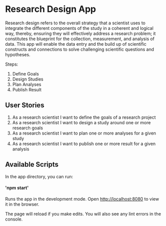# Research Design App
Research design refers to the overall strategy that a scientist uses to integrate the different components of the study in a coherent and logical way, thereby, ensuring they will effectively address a research problem; it constitutes the blueprint for the collection, measurement, and analysis of data. This app will enable the data entry and the build up of scientific constructs and connections to solve challenging scientific questions and hypotheses.

Steps:
1. Define Goals
2. Design Studies
3. Plan Analyses
4. Publish Result

## User Stories
1. As a research scientist I want to define the goals of a research project
2. As a research scientist I want to design a study around one or more research goals
3. As a research scientist I want to plan one or more analyses for a given study
4. As a research scientist I want to publish one or more result for a given analysis

## Available Scripts
In the app directory, you can run:

#### 'npm start'

Runs the app in the development mode.
Open [http://localhost:8080](http://localhost:8080) to view it in the browser.

The page will reload if you make edits.
You will also see any lint errors in the console.